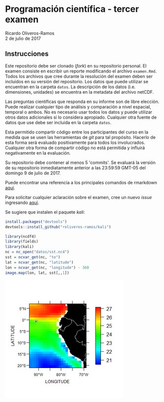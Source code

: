# Programación científica - tercer examen
Ricardo Oliveros-Ramos  
2 de julio de 2017  




## Instrucciones

Este repositorio debe ser clonado (_fork_) en su repositorio personal. El examen consiste en escribir un reporte modificando el archivo `examen.Rmd`. Todos los archivos que cree durante la resolución del examen deben ser incluidos en su versión del repositorio. Los datos que puede utilizar se encuentran en la carpeta `datos`. La descripción de los datos (i.e. dimensiones, unidades) se encuentra en la metadata del archivo netCDF.

Las preguntas científicas que responda en su informe son de libre elección. Puede realizar cualquier tipo de análisis y comparación a nivel espacial, temporal o ambos. No es necesario usar todos los datos y puede utilizar otros datos adicionales si lo considera apropiado. Cualquier otra fuente de datos que use debe ser incluida en la carpeta `datos`.

Esta permitido compartir código entre los participantes del curso en la medida que se usen las herramientas de _git_ para tal propósito. Hacerlo de esta forma será evaluado positivamente para todos los involucrados. Cualquier otra forma de compartir código no está permitida y influirá negativamente en la evaluación.

Su repositorio debe contener al menos 5 'commits'. Se evaluará la versión de su repositorio inmediatamente anterior a las 23:59:59 GMT-05 del domingo 9 de julio de 2017.

Puede encontrar una referencia a los principales comandos de rmarkdown [aquí](https://www.rstudio.com/wp-content/uploads/2016/03/rmarkdown-cheatsheet-2.0.pdf).

Para solicitar cualquier aclaración sobre el examen, cree un nuevo _issue_ ingresando [aquí](https://github.com/roliveros-ramos/C6118-UPCH/issues).

Se sugiere que instalen el paquete _kali_:


```r
install.packages("devtools")
devtools::install_github("roliveros-ramos/kali")
```



```r
library(ncdf4)
library(fields)
library(kali)
nc = nc_open("datos/sst.nc4")
sst = ncvar_get(nc, "to")
lat = ncvar_get(nc, "latitude")
lon = ncvar_get(nc, "longitude") - 360
image.map(lon, lat, sst[,,1])
```

![Ejemplo del uso de la función kali::image.plot](README_files/figure-html/check-1.png)

